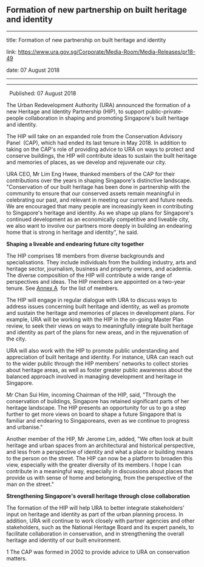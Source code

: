 ## Formation of new partnership on built heritage and identity
---
title: Formation of new partnership on built heritage and identity

link: https://www.ura.gov.sg/Corporate/Media-Room/Media-Releases/pr18-49

date: 07 August 2018

---

-----------------------------------------------------------

  Published: 07 August 2018

The Urban Redevelopment Authority (URA) announced the formation of a new Heritage and Identity Partnership (HIP), to support public-private-people collaboration in shaping and promoting Singapore's built heritage and identity.

The HIP will take on an expanded role from the Conservation Advisory Panel  (CAP), which had ended its last tenure in May 2018. In addition to taking on the CAP's role of providing advice to URA on ways to protect and conserve buildings, the HIP will contribute ideas to sustain the built heritage and memories of places, as we develop and rejuvenate our city.

URA CEO, Mr Lim Eng Hwee, thanked members of the CAP for their contributions over the years in shaping Singapore's distinctive landscape. "Conservation of our built heritage has been done in partnership with the community to ensure that our conserved assets remain meaningful in celebrating our past, and relevant in meeting our current and future needs.  We are encouraged that many people are increasingly keen in contributing to Singapore's heritage and identity. As we shape up plans for Singapore's continued development as an economically competitive and liveable city, we also want to involve our partners more deeply in building an endearing home that is strong in heritage and identity", he said.

**Shaping a liveable and endearing future city together**

The HIP comprises 18 members from diverse backgrounds and specialisations. They include individuals from the building industry, arts and heritage sector, journalism, business and property owners, and academia. The diverse composition of the HIP will contribute a wide range of perspectives and ideas. The HIP members are appointed on a two-year tenure. See [Annex A](https://www.ura.gov.sg/-/media/Corporate/Media-Room/2018/Aug/pr18-49a.pdf)  for the list of members.

The HIP will engage in regular dialogue with URA to discuss ways to address issues concerning built heritage and identity, as well as promote and sustain the heritage and memories of places in development plans. For example, URA will be working with the HIP in the on-going Master Plan review, to seek their views on ways to meaningfully integrate built heritage and identity as part of the plans for new areas, and in the rejuvenation of the city.

URA will also work with the HIP to promote public understanding and appreciation of built heritage and identity. For instance, URA can reach out to the wider public through the HIP members' networks to collect stories about heritage areas, as well as foster greater public awareness about the balanced approach involved in managing development and heritage in Singapore.

Mr Chan Sui Him, incoming Chairman of the HIP, said, "Through the conservation of buildings, Singapore has retained significant parts of her heritage landscape. The HIP presents an opportunity for us to go a step further to get more views on board to shape a future Singapore that is familiar and endearing to Singaporeans, even as we continue to progress and urbanise."

Another member of the HIP, Mr Jerome Lim, added, "We often look at built heritage and urban spaces from an architectural and historical perspective, and less from a perspective of identity and what a place or building means to the person on the street. The HIP can now be a platform to broaden this view, especially with the greater diversity of its members. I hope I can contribute in a meaningful way, especially in discussions about places that provide us with sense of home and belonging, from the perspective of the man on the street."

**Strengthening Singapore's overall heritage through close collaboration**

The formation of the HIP will help URA to better integrate stakeholders' input on heritage and identity as part of the urban planning process. In addition, URA will continue to work closely with partner agencies and other stakeholders, such as the National Heritage Board and its expert panels, to facilitate collaboration in conservation, and in strengthening the overall heritage and identity of our built environment.



1 The CAP was formed in 2002 to provide advice to URA on conservation matters.